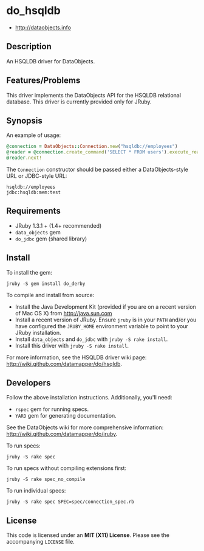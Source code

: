 # do_hsqldb

* <http://dataobjects.info>

## Description

An HSQLDB driver for DataObjects.

## Features/Problems

This driver implements the DataObjects API for the HSQLDB relational database.
This driver is currently provided only for JRuby.

## Synopsis

An example of usage:

```ruby
@connection = DataObjects::Connection.new("hsqldb://employees")
@reader = @connection.create_command('SELECT * FROM users').execute_reader
@reader.next!
```

The `Connection` constructor should be passed either a DataObjects-style URL or
JDBC-style URL:

    hsqldb://employees
    jdbc:hsqldb:mem:test

## Requirements

 * JRuby 1.3.1 + (1.4+ recommended)
 * `data_objects` gem
 * `do_jdbc` gem (shared library)

## Install

To install the gem:

    jruby -S gem install do_derby

To compile and install from source:

 * Install the Java Development Kit (provided if you are on a recent version of
   Mac OS X) from <http://java.sun.com>
 * Install a recent version of JRuby. Ensure `jruby` is in your `PATH` and/or
   you have configured the `JRUBY_HOME` environment variable to point to your
   JRuby installation.
 * Install `data_objects` and `do_jdbc` with `jruby -S rake install`.
 * Install this driver with `jruby -S rake install`.

For more information, see the HSQLDB driver wiki page:
<http://wiki.github.com/datamapper/do/hsqldb>.

## Developers

Follow the above installation instructions. Additionally, you'll need:
  * `rspec` gem for running specs.
  * `YARD` gem for generating documentation.

See the DataObjects wiki for more comprehensive information:
<http://wiki.github.com/datamapper/do/jruby>.

To run specs:

    jruby -S rake spec

To run specs without compiling extensions first:

    jruby -S rake spec_no_compile

To run individual specs:

    jruby -S rake spec SPEC=spec/connection_spec.rb

## License

This code is licensed under an **MIT (X11) License**. Please see the
accompanying `LICENSE` file.
